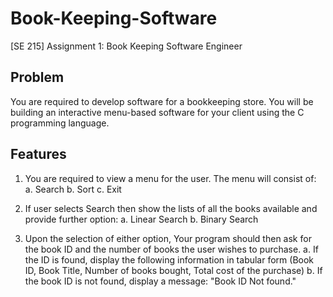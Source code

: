 # Book-Keeping-Software
[SE 215] Assignment 1: Book Keeping Software Engineer

## Problem
You are required to develop software for a bookkeeping store. You will be building an interactive menu-based software for your client using the C programming language.

## Features
1. You are required to view a menu for the user. The menu will consist of:
          a. Search
          b. Sort
          c. Exit

2. If user selects Search then show the lists of all the books available and provide further option:
          a. Linear Search
          b. Binary Search

3. Upon the selection of either option, Your program should then ask for the book ID and the number of books the user wishes to purchase.
          a. If the ID is found, display the following information in tabular form (Book ID, Book Title, Number of books bought, Total cost of the purchase)
          b. If the book ID is not found, display a message: "Book ID Not found."
